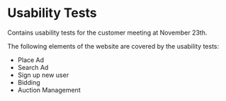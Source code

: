 # Usability Tests

Contains usability tests for the customer meeting at November 23th.

The following elements of the website are covered by the usability tests:
- Place Ad
- Search Ad
- Sign up new user
- Bidding
- Auction Management
